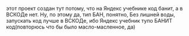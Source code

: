 этот проект создан тут потому, что на Яндекс учебнике код банит, а в ВСКОДе нет. Ну, по этому да, тип БАН, понятно,
Без лишней воды, запускать код лучше в ВСКОДе, ибо Яндекс учебник тупо БАНИТ код(повторюсь что бы было масло-масленное, да)
